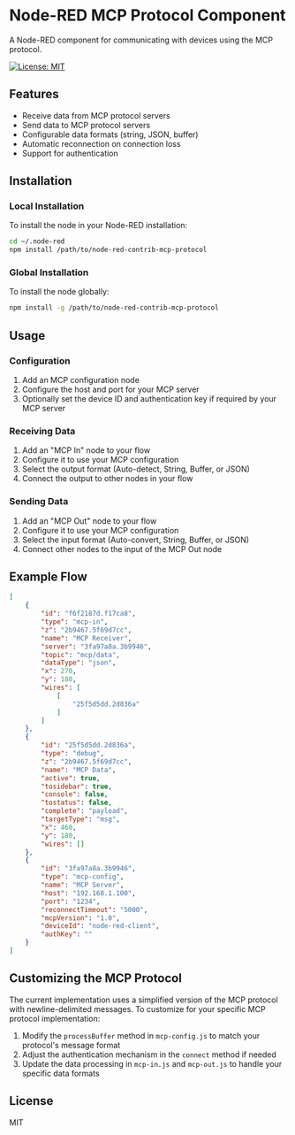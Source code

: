 # Node-RED MCP Protocol Component

A Node-RED component for communicating with devices using the MCP protocol.

[![License: MIT](https://img.shields.io/badge/License-MIT-yellow.svg)](https://opensource.org/licenses/MIT)

## Features

- Receive data from MCP protocol servers
- Send data to MCP protocol servers
- Configurable data formats (string, JSON, buffer)
- Automatic reconnection on connection loss
- Support for authentication

## Installation

### Local Installation

To install the node in your Node-RED installation:

```bash
cd ~/.node-red
npm install /path/to/node-red-contrib-mcp-protocol
```

### Global Installation

To install the node globally:

```bash
npm install -g /path/to/node-red-contrib-mcp-protocol
```

## Usage

### Configuration

1. Add an MCP configuration node
2. Configure the host and port for your MCP server
3. Optionally set the device ID and authentication key if required by your MCP server

### Receiving Data

1. Add an "MCP In" node to your flow
2. Configure it to use your MCP configuration
3. Select the output format (Auto-detect, String, Buffer, or JSON)
4. Connect the output to other nodes in your flow

### Sending Data

1. Add an "MCP Out" node to your flow
2. Configure it to use your MCP configuration
3. Select the input format (Auto-convert, String, Buffer, or JSON)
4. Connect other nodes to the input of the MCP Out node

## Example Flow

```json
[
    {
        "id": "f6f2187d.f17ca8",
        "type": "mcp-in",
        "z": "2b9467.5f69d7cc",
        "name": "MCP Receiver",
        "server": "3fa97a8a.3b9946",
        "topic": "mcp/data",
        "dataType": "json",
        "x": 270,
        "y": 180,
        "wires": [
            [
                "25f5d5dd.2d836a"
            ]
        ]
    },
    {
        "id": "25f5d5dd.2d836a",
        "type": "debug",
        "z": "2b9467.5f69d7cc",
        "name": "MCP Data",
        "active": true,
        "tosidebar": true,
        "console": false,
        "tostatus": false,
        "complete": "payload",
        "targetType": "msg",
        "x": 460,
        "y": 180,
        "wires": []
    },
    {
        "id": "3fa97a8a.3b9946",
        "type": "mcp-config",
        "name": "MCP Server",
        "host": "192.168.1.100",
        "port": "1234",
        "reconnectTimeout": "5000",
        "mcpVersion": "1.0",
        "deviceId": "node-red-client",
        "authKey": ""
    }
]
```

## Customizing the MCP Protocol

The current implementation uses a simplified version of the MCP protocol with newline-delimited messages. To customize for your specific MCP protocol implementation:

1. Modify the `processBuffer` method in `mcp-config.js` to match your protocol's message format
2. Adjust the authentication mechanism in the `connect` method if needed
3. Update the data processing in `mcp-in.js` and `mcp-out.js` to handle your specific data formats

## License

MIT
